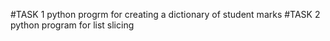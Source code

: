 #TASK 1
     python progrm for creating a dictionary of student marks
#TASK 2
      python program for list slicing
